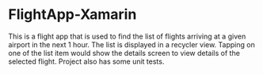 # FlightApp-Xamarin
This is a flight app that is used to find the list of flights arriving at a given airport in the next 1 hour.
The list is displayed in a recycler view.
Tapping on one of the list item would show the details screen to view details of the selected flight.
Project also has some unit tests.
